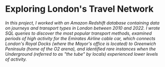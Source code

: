 # Exploring London's Travel Network
###### In this project, I worked with an *Amazon Redshift* database containing data on journeys and transport types in London between 2010 and 2022. I wrote SQL queries to discover the most popular transport methods, examined periods of high activity for the Emirates Airline cable car, which connects London's Royal Docks (where the Mayor's office is located) to Greenwich Peninsula (home of the O2 arena), and identified rare instances when the Underground (referred to as "the tube" by locals) experienced lower levels of activity.
